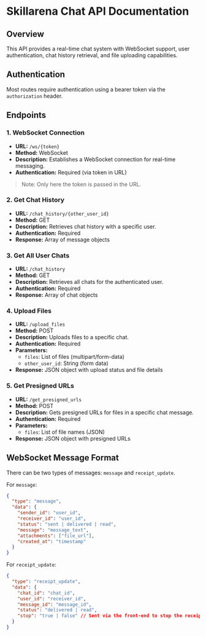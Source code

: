 # Skillarena Chat API Documentation

## Overview

This API provides a real-time chat system with WebSocket support, user authentication, chat history retrieval, and file uploading capabilities.

## Authentication

Most routes require authentication using a bearer token via the `authorization` header.

## Endpoints

### 1. WebSocket Connection

- **URL:** `/ws/{token}`
- **Method:** WebSocket
- **Description:** Establishes a WebSocket connection for real-time messaging.
- **Authentication:** Required (via token in URL)

> Note: Only here the token is passed in the URL.

### 2. Get Chat History

- **URL:** `/chat_history/{other_user_id}`
- **Method:** GET
- **Description:** Retrieves chat history with a specific user.
- **Authentication:** Required
- **Response:** Array of message objects

### 3. Get All User Chats

- **URL:** `/chat_history`
- **Method:** GET
- **Description:** Retrieves all chats for the authenticated user.
- **Authentication:** Required
- **Response:** Array of chat objects

### 4. Upload Files

- **URL:** `/upload_files`
- **Method:** POST
- **Description:** Uploads files to a specific chat.
- **Authentication:** Required
- **Parameters:**
  - `files`: List of files (multipart/form-data)
  - `other_user_id`: String (form data)
- **Response:** JSON object with upload status and file details

### 5. Get Presigned URLs

- **URL:** `/get_presigned_urls`
- **Method:** POST
- **Description:** Gets presigned URLs for files in a specific chat message.
- **Authentication:** Required
- **Parameters:**
  - `files`: List of file names (JSON)
- **Response:** JSON object with presigned URLs

## WebSocket Message Format

There can be two types of messages: `message` and `receipt_update`.

For `message`:

```json
{
  "type": "message",
  "data": {
    "sender_id": "user_id",
    "receiver_id": "user_id",
    "status": "sent | delivered | read",
    "message": "message_text",
    "attachments": ["file_url"],
    "created_at": "timestamp"
  }
}
```

For `receipt_update`:

```json
{
  "type": "receipt_update",
  "data": {
    "chat_id": "chat_id",
    "user_id": "receiver_id",
    "message_id": "message_id",
    "status": "delivered | read",
    "stop": "true | false" // Sent via the front-end to stop the receipt update loop
  }
}
```
